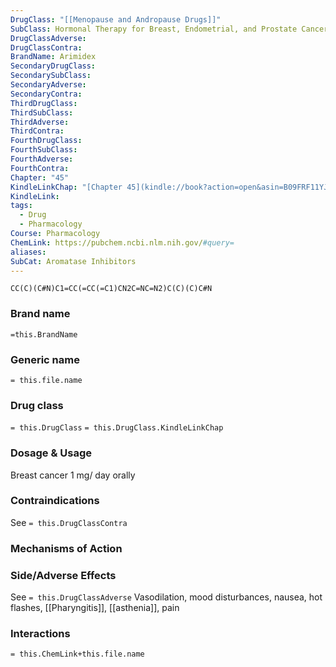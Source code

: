 ```yaml
---
DrugClass: "[[Menopause and Andropause Drugs]]"
SubClass: Hormonal Therapy for Breast, Endometrial, and Prostate Cancer
DrugClassAdverse: 
DrugClassContra: 
BrandName: Arimidex
SecondaryDrugClass: 
SecondarySubClass: 
SecondaryAdverse: 
SecondaryContra: 
ThirdDrugClass: 
ThirdSubClass: 
ThirdAdverse: 
ThirdContra: 
FourthDrugClass: 
FourthSubClass: 
FourthAdverse: 
FourthContra: 
Chapter: "45"
KindleLinkChap: "[Chapter 45](kindle://book?action=open&asin=B09FRF11YJ&location=26138)"
KindleLink: 
tags:
  - Drug
  - Pharmacology
Course: Pharmacology
ChemLink: https://pubchem.ncbi.nlm.nih.gov/#query=
aliases: 
SubCat: Aromatase Inhibitors
---
```

```smiles
CC(C)(C#N)C1=CC(=CC(=C1)CN2C=NC=N2)C(C)(C)C#N
```

### Brand name
`=this.BrandName`

### Generic name
`= this.file.name`

### Drug class 
`= this.DrugClass`
	`= this.DrugClass.KindleLinkChap`

### Dosage & Usage
Breast cancer
1 mg/ day orally

### Contraindications
See `= this.DrugClassContra`

### Mechanisms of Action


### Side/Adverse Effects
See `= this.DrugClassAdverse`
Vasodilation, mood disturbances, nausea, hot flashes, [[Pharyngitis]], [[asthenia]], pain 

### Interactions

`= this.ChemLink+this.file.name`
